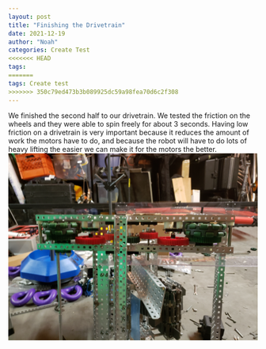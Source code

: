 ```yaml
---
layout: post
title: "Finishing the Drivetrain"
date: 2021-12-19
author: "Noah"
categories: Create Test
<<<<<<< HEAD
tags:
=======
tags: Create test
>>>>>>> 350c79ed473b3b089925dc59a98fea70d6c2f308
---
```


We finished the second half to our drivetrain. We tested the friction on the wheels and they were able to spin freely for about 3 seconds. Having low friction on a drivetrain is very important because it reduces the amount of work the motors have to do, and because the robot will have to do lots of heavy lifting the easier we can make it for the motors the better.<br><img class="responsive-img" width="600" src="/assets/pics/Photos-001/20211217_195455.jpg">

